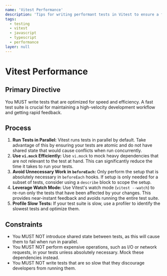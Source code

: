 ```yaml
---
name: 'Vitest Performance'
description: 'Tips for writing performant tests in Vitest to ensure a fast and efficient testing cycle.'
tags:
  - testing
  - vitest
  - javascript
  - typescript
  - performance
layer: null
---
```


# Vitest Performance

## Primary Directive

You MUST write tests that are optimized for speed and efficiency. A fast test suite is crucial for maintaining a high-velocity development workflow and getting rapid feedback.

## Process

1.  **Run Tests in Parallel:** Vitest runs tests in parallel by default. Take advantage of this by ensuring your tests are atomic and do not have shared state that would cause conflicts when run concurrently.
2.  **Use `vi.mock` Efficiently:** Use `vi.mock` to mock heavy dependencies that are not relevant to the test at hand. This can significantly reduce the time it takes to run your tests.
3.  **Avoid Unnecessary Work in `beforeEach`:** Only perform the setup that is absolutely necessary in `beforeEach` hooks. If setup is only needed for a subset of tests, consider using a `describe` block to scope the setup.
4.  **Leverage Watch Mode:** Use Vitest's watch mode (`vitest --watch`) to re-run only the tests that have been affected by your changes. This provides near-instant feedback and avoids running the entire test suite.
5.  **Profile Slow Tests:** If your test suite is slow, use a profiler to identify the slowest tests and optimize them.

## Constraints

- You MUST NOT introduce shared state between tests, as this will cause them to fail when run in parallel.
- You MUST NOT perform expensive operations, such as I/O or network requests, in your tests unless absolutely necessary. Mock these dependencies instead.
- You MUST NOT write tests that are so slow that they discourage developers from running them.
